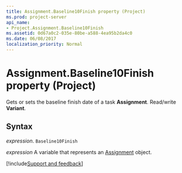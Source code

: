 ```yaml
---
title: Assignment.Baseline10Finish property (Project)
ms.prod: project-server
api_name:
- Project.Assignment.Baseline10Finish
ms.assetid: 0d67a0c2-035e-80be-a588-4ea95b2da4c0
ms.date: 06/08/2017
localization_priority: Normal
---
```



# Assignment.Baseline10Finish property (Project)

Gets or sets the baseline finish date of a task  **Assignment**. Read/write **Variant**.


## Syntax

_expression_. `Baseline10Finish`

_expression_ A variable that represents an [Assignment](./Project.Assignment.md) object.

[!include[Support and feedback](~/includes/feedback-boilerplate.md)]